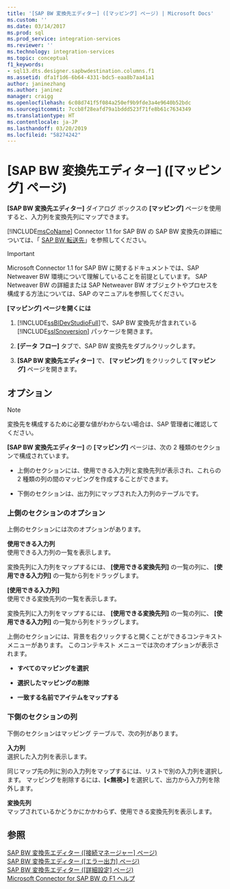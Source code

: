 ```yaml
---
title: '[SAP BW 変換先エディター] ([マッピング] ページ) | Microsoft Docs'
ms.custom: ''
ms.date: 03/14/2017
ms.prod: sql
ms.prod_service: integration-services
ms.reviewer: ''
ms.technology: integration-services
ms.topic: conceptual
f1_keywords:
- sql13.dts.designer.sapbwdestination.columns.f1
ms.assetid: dfa1f1d6-6b64-4331-bdc5-eaa8b7aa41a1
author: janinezhang
ms.author: janinez
manager: craigg
ms.openlocfilehash: 6c08d741f5f084a250ef9b9fde3a4e9640b52bdc
ms.sourcegitcommit: 7ccb8f28eafd79a1bddd523f71fe8b61c7634349
ms.translationtype: HT
ms.contentlocale: ja-JP
ms.lasthandoff: 03/20/2019
ms.locfileid: "58274242"
---
```

# <a name="sap-bw-destination-editor-mappings-page"></a>[SAP BW 変換先エディター] ([マッピング] ページ)
  **[SAP BW 変換先エディター]** ダイアログ ボックスの **[マッピング]** ページを使用すると、入力列を変換先列にマップできます。  
  
 [!INCLUDE[msCoName](../../includes/msconame-md.md)] Connector 1.1 for SAP BW の SAP BW 変換先の詳細については、「 [SAP BW 転送先](../../integration-services/data-flow/sap-bw-destination.md)」を参照してください。  
  
> [!IMPORTANT]  
>  Microsoft Connector 1.1 for SAP BW に関するドキュメントでは、SAP Netweaver BW 環境について理解していることを前提としています。 SAP Netweaver BW の詳細または SAP Netweaver BW オブジェクトやプロセスを構成する方法については、SAP のマニュアルを参照してください。  
  
 **[マッピング] ページを開くには**  
  
1.  [!INCLUDE[ssBIDevStudioFull](../../includes/ssbidevstudiofull-md.md)]で、SAP BW 変換先が含まれている [!INCLUDE[ssISnoversion](../../includes/ssisnoversion-md.md)] パッケージを開きます。  
  
2.  **[データ フロー]** タブで、SAP BW 変換先をダブルクリックします。  
  
3.  **[SAP BW 変換先エディター]** で、 **[マッピング]** をクリックして **[マッピング]** ページを開きます。  
  
## <a name="options"></a>オプション  
  
> [!NOTE]  
>  変換先を構成するために必要な値がわからない場合は、SAP 管理者に確認してください。  
  
 **[SAP BW 変換先エディター]** の **[マッピング]** ページは、次の 2 種類のセクションで構成されています。  
  
-   上側のセクションには、使用できる入力列と変換先列が表示され、これらの 2 種類の列の間のマッピングを作成することができます。  
  
-   下側のセクションは、出力列にマップされた入力列のテーブルです。  
  
### <a name="upper-section-options"></a>上側のセクションのオプション  
 上側のセクションには次のオプションがあります。  
  
 **使用できる入力列**  
 使用できる入力列の一覧を表示します。  
  
 変換先列に入力列をマップするには、 **[使用できる変換先列]** の一覧の列に、 **[使用できる入力列]** の一覧から列をドラッグします。  
  
 **[使用できる入力列]**  
 使用できる変換先列の一覧を表示します。  
  
 変換先列に入力列をマップするには、 **[使用できる変換先列]** の一覧の列に、 **[使用できる入力列]** の一覧から列をドラッグします。  
  
 上側のセクションには、背景を右クリックすると開くことができるコンテキスト メニューがあります。 このコンテキスト メニューでは次のオプションが表示されます。  
  
-   **すべてのマッピングを選択**  
  
-   **選択したマッピングの削除**  
  
-   **一致する名前でアイテムをマップする**  
  
### <a name="lower-section-columns"></a>下側のセクションの列  
 下側のセクションはマッピング テーブルで、次の列があります。  
  
 **入力列**  
 選択した入力列を表示します。  
  
 同じマップ先の列に別の入力列をマップするには、リストで別の入力列を選択します。 マッピングを削除するには、**[\<無視>]** を選択して、出力から入力列を除外します。  
  
 **変換先列**  
 マップされているかどうかにかかわらず、使用できる変換先列を表示します。  
  
## <a name="see-also"></a>参照  
 [SAP BW 変換先エディター &#40;[接続マネージャー] ページ&#41;](../../integration-services/data-flow/sap-bw-destination-editor-connection-manager-page.md)   
 [SAP BW 変換先エディター &#40;[エラー出力] ページ&#41;](../../integration-services/data-flow/sap-bw-destination-editor-error-output-page.md)   
 [SAP BW 変換先エディター &#40;[詳細設定] ページ&#41;](../../integration-services/data-flow/sap-bw-destination-editor-advanced-page.md)   
 [Microsoft Connector for SAP BW の F1 ヘルプ](../../integration-services/microsoft-connector-for-sap-bw-f1-help.md)  
  
  
